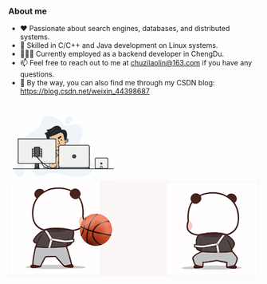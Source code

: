 <!--
**chuzilaolin/chuzilaolin** is a ✨ _special_ ✨ repository because its `README.md` (this file) appears on your GitHub profile.

Here are some ideas to get you started:

- 🔭 I’m currently working on ...
- 🌱 I’m currently learning ...
- 👯 I’m looking to collaborate on ...
- 🤔 I’m looking for help with ...
- 💬 Ask me about ...
- 📫 How to reach me: ...
- 😄 Pronouns: ...
- ⚡ Fun fact: ...
-->
### About me

- ♥️ Passionate about search engines, databases, and distributed systems.
- 🔨 Skilled in C/C++ and Java development on Linux systems.
- 👨🏻‍💻 Currently employed as a backend developer in ChengDu. 
- 📫 Feel free to reach out to me at chuzilaolin@163.com if you have any questions.
- 📝 By the way, you can also find me through my CSDN blog: https://blog.csdn.net/weixin_44398687
<br/>

<div>
  <!-- 
  <img src="https://github-readme-stats.vercel.app/api?username=chuzilaolin&count_private=true&theme=dark&show_icons=true" />
  &nbsp;&nbsp;&nbsp;&nbsp;&nbsp;&nbsp;&nbsp;&nbsp;&nbsp;&nbsp;&nbsp;&nbsp;&nbsp;&nbsp;&nbsp;&nbsp;&nbsp;&nbsp; 
   -->
  <img src="img/programmer.gif" style="margin-right: 20px;" />
  <img src="img/basketball.gif" style="margin-right: 20px;" />
</div>



